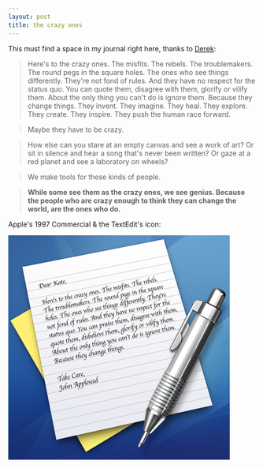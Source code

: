 ```yaml
---
layout: post
title: the crazy ones
---
```

This must find a space in my journal right here, thanks to [Derek](http://www.sfgate.com/cgi-bin/article.cgi?f=/g/a/2011/05/20/businessinsider-this-is-the-best-way-an-entrepreneur-has-ever-spent-his-fu-money-2011-5.DTL):

> Here's to the crazy ones. The misfits. The rebels. The troublemakers. The round pegs in the square holes. The ones who see things differently. They're not fond of rules. And they have no respect for the status quo. You can quote them, disagree with them, glorify or vilify them. About the only thing you can't do is ignore them. Because they change things. They invent. They imagine. They heal. They explore. They create. They inspire. They push the human race forward.

> Maybe they have to be crazy.

> How else can you stare at an empty canvas and see a work of art? Or sit in silence and hear a song that's never been written? Or gaze at a red planet and see a laboratory on wheels?

> We make tools for these kinds of people.

> **While some see them as the crazy ones, we see genius. Because the people who are crazy enough to think they can change the world, are the ones who do.**

Apple's 1997 Commercial & the TextEdit's icon:

![](/img/LeopardTextEdit.png "LeopardTextEdit")
